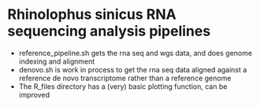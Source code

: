 # Rhinolophus sinicus RNA sequencing analysis pipelines

- reference_pipeline.sh gets the rna seq and wgs data, and does genome indexing and alignment
- denovo.sh is work in process to get the rna seq data aligned against a reference de novo transcriptome rather than a reference genome
- The R_files directory has a (very) basic plotting function, can be improved
